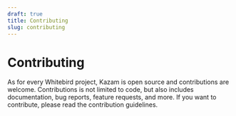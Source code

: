 ```yaml
---
draft: true
title: Contributing
slug: contributing
---
```


# Contributing

As for every Whitebird project, Kazam is open source and contributions are welcome. Contributions is not limited to code, but also includes documentation, bug reports, feature requests, and more. If you want to contribute, please read the contribution guidelines.
